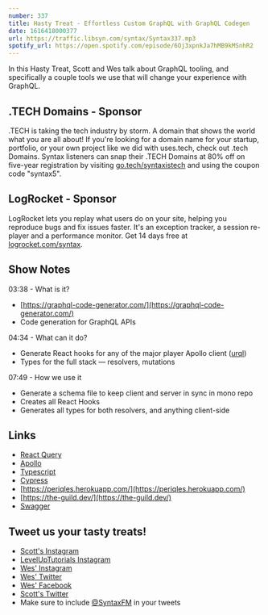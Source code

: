 ```yaml
---
number: 337
title: Hasty Treat - Effortless Custom GraphQL with GraphQL Codegen
date: 1616418000377
url: https://traffic.libsyn.com/syntax/Syntax337.mp3
spotify_url: https://open.spotify.com/episode/6Oj3xpnkJa7hMB9kMSnhR2
---
```


In this Hasty Treat, Scott and Wes talk about GraphQL tooling, and specifically a couple tools we use that will change your experience with GraphQL.

## .TECH Domains - Sponsor
.TECH is taking the tech industry by storm. A domain that shows the world what you are all about! If you're looking for a domain name for your startup, portfolio, or your own project like we did with uses.tech, check out .tech Domains. Syntax listeners can snap their .TECH Domains at 80% off on five-year registration by visiting [go.tech/syntaxistech](https://go.tech/syntaxistech) and using the coupon code "syntax5".

## LogRocket - Sponsor
LogRocket lets you replay what users do on your site, helping you reproduce bugs and fix issues faster. It's an exception tracker, a session re-player and a performance monitor. Get 14 days free at [logrocket.com/syntax](https://logrocket.com/syntax).

## Show Notes
03:38 - What is it?
* [https://graphql-code-generator.com/](https://graphql-code-generator.com/)
* Code generation for GraphQL APIs

04:34 - What can it do?
* Generate React hooks for any of the major player Apollo client ([urql](https://github.com/FormidableLabs/urql))
* Types for the full stack — resolvers, mutations

07:49 - How we use it
* Generate a schema file to keep client and server in sync in mono repo
* Creates all React Hooks
* Generates all types for both resolvers, and anything client-side

## Links
* [React Query](https://react-query.tanstack.com/)
* [Apollo](https://www.apollographql.com/)
* [Typescript](https://www.typescriptlang.org/)
* [Cypress](https://www.cypress.io/)
* [https://periqles.herokuapp.com/](https://periqles.herokuapp.com/)
* [https://the-guild.dev/](https://the-guild.dev/)
* [Swagger](https://swagger.io/)

## Tweet us your tasty treats!
* [Scott's Instagram](https://www.instagram.com/stolinski/)
* [LevelUpTutorials Instagram](https://www.instagram.com/LevelUpTutorials/)
* [Wes' Instagram](https://www.instagram.com/wesbos/)
* [Wes' Twitter](https://twitter.com/wesbos)
* [Wes' Facebook](https://www.facebook.com/wesbos.developer)
* [Scott's Twitter](https://twitter.com/stolinski)
* Make sure to include [@SyntaxFM](https://twitter.com/SyntaxFM) in your tweets